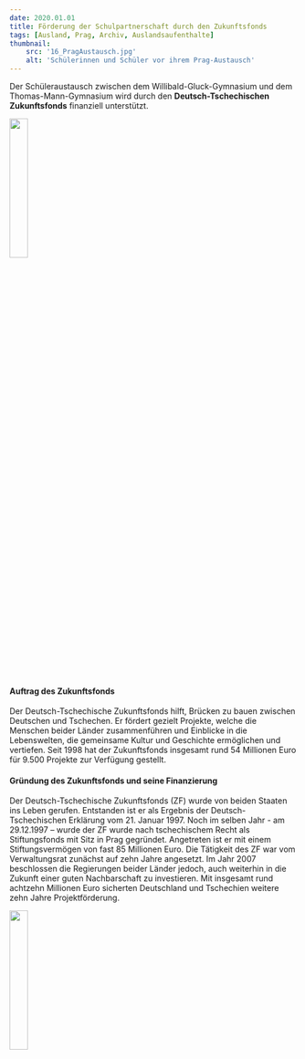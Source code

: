 ```yaml
---
date: 2020.01.01
title: Förderung der Schulpartnerschaft durch den Zukunftsfonds
tags: [Ausland, Prag, Archiv, Auslandsaufenthalte]
thumbnail: 
    src: '16_PragAustausch.jpg'
    alt: 'Schülerinnen und Schüler vor ihrem Prag-Austausch'
---
```


Der Schüleraustausch zwischen dem Willibald-Gluck-Gymnasium und dem Thomas-Mann-Gymnasium wird durch den <b>Deutsch-Tschechischen Zukunftsfonds</b> finanziell unterstützt.

<img src = "/images/17_prag_2.jpg" style = "width:25%">

#### Auftrag des Zukunftsfonds

Der Deutsch-Tschechische Zukunftsfonds hilft, Brücken zu bauen zwischen Deutschen und Tschechen. Er fördert gezielt Projekte, welche die Menschen beider Länder zusammenführen und Einblicke in die Lebenswelten, die gemeinsame Kultur und Geschichte ermöglichen und vertiefen. Seit 1998 hat der Zukunftsfonds insgesamt rund 54 Millionen Euro für 9.500 Projekte zur Verfügung gestellt.

#### Gründung des Zukunftsfonds und seine Finanzierung

Der Deutsch-Tschechische Zukunftsfonds (ZF) wurde von beiden Staaten ins Leben gerufen. Entstanden ist er als Ergebnis der Deutsch-Tschechischen Erklärung vom 21. Januar 1997. Noch im selben Jahr - am 29.12.1997 – wurde der ZF wurde nach tschechischem Recht als Stiftungsfonds mit Sitz in Prag gegründet. Angetreten ist er mit einem Stiftungsvermögen von fast 85 Millionen Euro. Die Tätigkeit des ZF war vom Verwaltungsrat zunächst auf zehn Jahre angesetzt. Im Jahr 2007 beschlossen die Regierungen beider Länder jedoch, auch weiterhin in die Zukunft einer guten Nachbarschaft zu investieren. Mit insgesamt rund achtzehn Millionen Euro sicherten Deutschland und Tschechien weitere zehn Jahre Projektförderung.

<a href="http://www.fb.cz/de/"><img src="/images/17_logo.jpg" style="width:25%"></a>